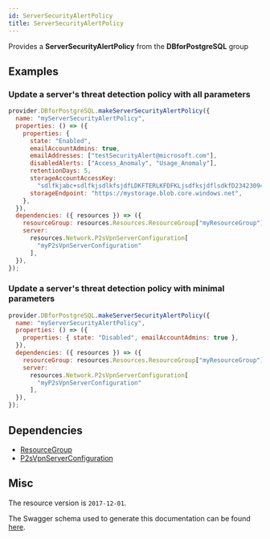 ```yaml
---
id: ServerSecurityAlertPolicy
title: ServerSecurityAlertPolicy
---
```

Provides a **ServerSecurityAlertPolicy** from the **DBforPostgreSQL** group
## Examples
### Update a server's threat detection policy with all parameters
```js
provider.DBforPostgreSQL.makeServerSecurityAlertPolicy({
  name: "myServerSecurityAlertPolicy",
  properties: () => ({
    properties: {
      state: "Enabled",
      emailAccountAdmins: true,
      emailAddresses: ["testSecurityAlert@microsoft.com"],
      disabledAlerts: ["Access_Anomaly", "Usage_Anomaly"],
      retentionDays: 5,
      storageAccountAccessKey:
        "sdlfkjabc+sdlfkjsdlkfsjdfLDKFTERLKFDFKLjsdfksjdflsdkfD2342309432849328476458/3RSD==",
      storageEndpoint: "https://mystorage.blob.core.windows.net",
    },
  }),
  dependencies: ({ resources }) => ({
    resourceGroup: resources.Resources.ResourceGroup["myResourceGroup"],
    server:
      resources.Network.P2sVpnServerConfiguration[
        "myP2sVpnServerConfiguration"
      ],
  }),
});

```

### Update a server's threat detection policy with minimal parameters
```js
provider.DBforPostgreSQL.makeServerSecurityAlertPolicy({
  name: "myServerSecurityAlertPolicy",
  properties: () => ({
    properties: { state: "Disabled", emailAccountAdmins: true },
  }),
  dependencies: ({ resources }) => ({
    resourceGroup: resources.Resources.ResourceGroup["myResourceGroup"],
    server:
      resources.Network.P2sVpnServerConfiguration[
        "myP2sVpnServerConfiguration"
      ],
  }),
});

```
## Dependencies
- [ResourceGroup](../Resources/ResourceGroup.md)
- [P2sVpnServerConfiguration](../Network/P2sVpnServerConfiguration.md)
## Misc
The resource version is `2017-12-01`.

The Swagger schema used to generate this documentation can be found [here](https://github.com/Azure/azure-rest-api-specs/tree/main/specification/postgresql/resource-manager/Microsoft.DBforPostgreSQL/stable/2017-12-01/ServerSecurityAlertPolicies.json).
